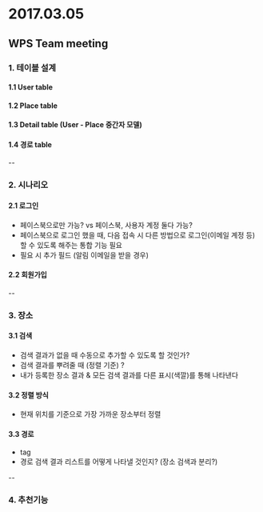 # 2017.03.05
## WPS Team meeting

### 1. 테이블 설계
#### 1.1 User table
#### 1.2 Place table
#### 1.3 Detail table (User - Place 중간자 모델)
#### 1.4 경로 table

--

### 2. 시나리오
#### 2.1 로그인
* 페이스북으로만 가능? vs 페이스북, 사용자 계정 둘다 가능?
* 페이스북으로 로그인 했을 때, 다음 접속 시 다른 방법으로 로그인(이메일 계정 등)할 수 있도록 해주는 통합 기능 필요 
* 필요 시 추가 필드 (알림 이메일을 받을 경우)  

#### 2.2 회원가입

--  

### 3. 장소
#### 3.1 검색
* 검색 결과가 없을 때 수동으로 추가할 수 있도록 할 것인가?
* 검색 결과를 뿌려줄 때 (정렬 기준) ?
* 내가 등록한 장소 결과 & 모든 검색 결과를 다른 표시(색깔)를 통해 나타낸다

#### 3.2 정렬 방식
* 현재 위치를 기준으로 가장 가까운 장소부터 정렬

#### 3.3 경로
* tag 
* 경로 검색 결과 리스트를 어떻게 나타낼 것인지? (장소 검색과 분리?)

--
### 4. 추천기능
